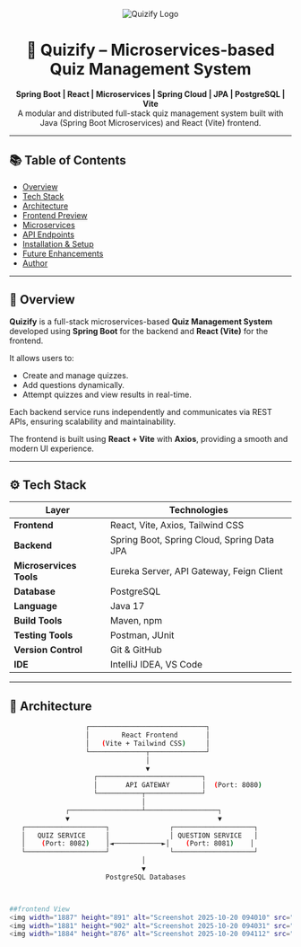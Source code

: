 <!-- HEADER BANNER -->
<p align="center">
  <img src="https://img.shields.io/badge/Project-Quizify-blue?style=for-the-badge&logo=springboot" alt="Quizify Logo">
</p>

<h1 align="center">🎯 Quizify – Microservices-based Quiz Management System</h1>
<p align="center">
  <b>Spring Boot | React | Microservices | Spring Cloud | JPA | PostgreSQL | Vite</b>
  <br/>
  A modular and distributed full-stack quiz management system built with Java (Spring Boot Microservices) and React (Vite) frontend.
</p>

---

## 📚 Table of Contents
- [Overview](#-overview)
- [Tech Stack](#-tech-stack)
- [Architecture](#-architecture)
- [Frontend Preview](#-frontend-preview)
- [Microservices](#-microservices)
- [API Endpoints](#-api-endpoints)
- [Installation & Setup](#-installation--setup)
- [Future Enhancements](#-future-enhancements)
- [Author](#-author)

---

## 🧠 Overview
**Quizify** is a full-stack microservices-based **Quiz Management System** developed using **Spring Boot** for the backend and **React (Vite)** for the frontend.

It allows users to:
- Create and manage quizzes.
- Add questions dynamically.
- Attempt quizzes and view results in real-time.

Each backend service runs independently and communicates via REST APIs, ensuring scalability and maintainability.

The frontend is built using **React + Vite** with **Axios**, providing a smooth and modern UI experience.

---

## ⚙️ Tech Stack

| Layer | Technologies |
|-------|---------------|
| **Frontend** | React, Vite, Axios, Tailwind CSS |
| **Backend** | Spring Boot, Spring Cloud, Spring Data JPA |
| **Microservices Tools** | Eureka Server, API Gateway, Feign Client |
| **Database** | PostgreSQL |
| **Language** | Java 17 |
| **Build Tools** | Maven, npm |
| **Testing Tools** | Postman, JUnit |
| **Version Control** | Git & GitHub |
| **IDE** | IntelliJ IDEA, VS Code |

---

## 🧩 Architecture

```bash
                   ┌─────────────────────────────┐
                   │        React Frontend       │
                   │   (Vite + Tailwind CSS)     │
                   └──────────────┬──────────────┘
                                  │
                                  ▼
                     ┌──────────────────────────┐
                     │       API GATEWAY        │  (Port: 8080)
                     └───────────┬──────────────┘
                                 │
              ┌──────────────────┴──────────────────┐
              ▼                                     ▼
   ┌────────────────────┐               ┌────────────────────┐
   │   QUIZ SERVICE     │               │ QUESTION SERVICE   │
   │    (Port: 8082)    │◄────────────►│    (Port: 8081)    │
   └────────────────────┘               └────────────────────┘
                                 │
                                 ▼
                        PostgreSQL Databases



##frontend View
<img width="1887" height="891" alt="Screenshot 2025-10-20 094010" src="https://github.com/user-attachments/assets/af3671fd-a899-42cb-9fc2-5283a50c384e" />
<img width="1881" height="902" alt="Screenshot 2025-10-20 094031" src="https://github.com/user-attachments/assets/ce946828-24b5-4f93-85bc-865e1ff5eba3" />
<img width="1884" height="876" alt="Screenshot 2025-10-20 094112" src="https://github.com/user-attachments/assets/5a3b879e-912b-41ab-986a-c394b897b5ca" />


